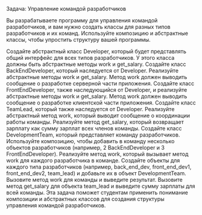 Задача: Управление командой разработчиков

Вы разрабатываете программу для управления командой разработчиков, и вам нужно создать классы для разных типов разработчиков и их команд. Используйте композицию и абстрактные классы, чтобы упростить структуру вашей программы.

Создайте абстрактный класс Developer, который будет представлять общий интерфейс для всех типов разработчиков. У этого класса должны быть абстрактные методы work и get_salary.
Создайте класс BackEndDeveloper, который наследуется от Developer. Реализуйте абстрактные методы work и get_salary. Метод work должен выводить сообщение о разработке серверной части приложения.
Создайте класс FrontEndDeveloper, также наследующийся от Developer, и реализуйте абстрактные методы work и get_salary. Метод work должен выводить сообщение о разработке клиентской части приложения.
Создайте класс TeamLead, который также наследуется от Developer. Реализуйте абстрактный метод work, который выводит сообщение о координации работы команды. Реализуйте метод get_salary, который возвращает зарплату как сумму зарплат всех членов команды.
Создайте класс DevelopmentTeam, который представляет команду разработчиков. Используйте композицию, чтобы добавить в команду несколько объектов разработчиков (например, 2 BackEndDeveloper и 3 FrontEndDeveloper). Реализуйте метод work, который вызывает метод work для каждого разработчика в команде.
Создайте объекты для каждого типа разработчиков (например, back_end_dev, front_end_dev1, front_end_dev2, team_lead) и добавьте их в объект DevelopmentTeam. Вызовите метод work для команды и выведите результат.
Вызовите метод get_salary для объекта team_lead и выведите сумму зарплаты для всей команды.
Эта задача поможет студентам применить понимание композиции и абстрактных классов для создания структуры управления командой разработчиков.
